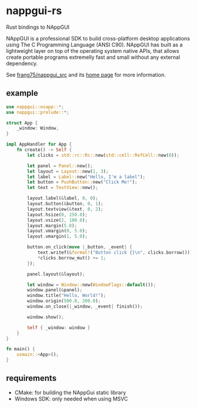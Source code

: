 # nappgui-rs

Rust bindings to NAppGUI

NAppGUI is a professional SDK to build cross-platform desktop applications using The C Programming Language (ANSI C90). NAppGUI has built as a lightweight layer on top of the operating system native APIs, that allows create portable programs extremelly fast and small without any external dependency.

See [frang75/nappgui_src](https://github.com/frang75/nappgui_src) and its [home page](https://nappgui.com/) for more information.


## example

```rust
use nappgui::osapp::*;
use nappgui::prelude::*;

struct App {
    _window: Window,
}

impl AppHandler for App {
    fn create() -> Self {
        let clicks = std::rc::Rc::new(std::cell::RefCell::new(0));

        let panel = Panel::new();
        let layout = Layout::new(1, 3);
        let label = Label::new("Hello, I'm a label");
        let button = PushButton::new("Click Me!");
        let text = TextView::new();

        layout.label(&label, 0, 0);
        layout.button(&button, 0, 1);
        layout.textview(&text, 0, 2);
        layout.hsize(0, 250.0);
        layout.vsize(2, 100.0);
        layout.margin(5.0);
        layout.vmargin(0, 5.0);
        layout.vmargin(1, 5.0);

        button.on_click(move |_button, _event| {
            text.writef(&format!("Button click {}\n", clicks.borrow()));
            *clicks.borrow_mut() += 1;
        });

        panel.layout(&layout);

        let window = Window::new(WindowFlags::default());
        window.panel(&panel);
        window.title("Hello, World!");
        window.origin(500.0, 200.0);
        window.on_close(|_window, _event| finish());

        window.show();

        Self { _window: window }
    }
}

fn main() {
    osmain::<App>();
}
```


## requirements

 - CMake: for building the NAppGui static library
 - Windows SDK: only needed when using MSVC

